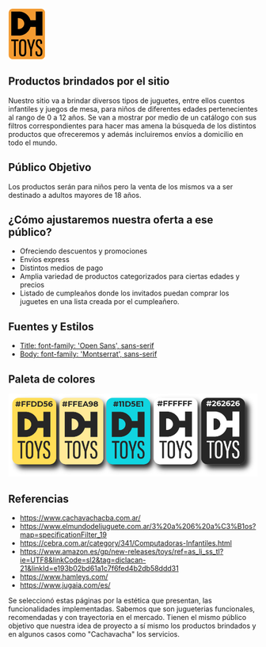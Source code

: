 
[![DHToys](https://raw.githubusercontent.com/0220CBFSNCN01ARCO/grupo_7_DH-Toys/master/img/logo.png)](https://google.com)

## Productos brindados por el sitio
Nuestro sitio va a brindar diversos tipos de juguetes, entre ellos cuentos infantiles y juegos de mesa, para niños de diferentes edades pertenecientes al rango de 0 a 12 años. Se van a mostrar por medio de un catálogo con sus filtros correspondientes para hacer mas amena la búsqueda de los distintos productos que ofreceremos y además incluiremos envíos a domicilio en todo el mundo.

## Público Objetivo
Los productos serán para niños pero la venta de los mismos va a ser destinado a adultos mayores de 18 años.

## ¿Cómo ajustaremos nuestra oferta a ese público?
 - Ofreciendo descuentos y promociones
 - Envíos express
 - Distintos medios de pago
 - Amplia variedad de productos categorizados para ciertas edades y precios
 - Listado de cumpleaños donde los invitados puedan comprar los juguetes en una lista creada por el cumpleañero.

## Fuentes y Estilos
<link href="https://fonts.googleapis.com/css2?family=Montserrat&family=Open+Sans&display=swap" rel="stylesheet">

- [Title: font-family: 'Open Sans', sans-serif](https://fonts.google.com/specimen/Open+Sans?query=open+sans&category=Sans+Serif)
- [Body: font-family: 'Montserrat', sans-serif](https://fonts.google.com/specimen/Montserrat?query=montserrat)

## Paleta de colores

![Paleta de Colores](https://raw.githubusercontent.com/0220CBFSNCN01ARCO/grupo_7_DH-Toys/master/img/paletaDeColores.png)


## Referencias
- https://www.cachavachacba.com.ar/
- https://www.elmundodeljuguete.com.ar/3%20a%206%20a%C3%B1os?map=specificationFilter_19
- https://cebra.com.ar/category/341/Computadoras-Infantiles.html
- https://www.amazon.es/gp/new-releases/toys/ref=as_li_ss_tl?ie=UTF8&linkCode=sl2&tag=diclacan-21&linkId=e193b02bd61a1c7f6fed4b2db58ddd31
- https://www.hamleys.com/
- https://www.jugaia.com/es/

Se seleccionó estas páginas por la estética que presentan, las funcionalidades implementadas. Sabemos que son jugueterias funcionales, recomendadas y con trayectoria en el mercado. Tienen el mismo público objetivo que nuestra idea de proyecto a sí mismo los productos brindados y en algunos casos como "Cachavacha" los servicios.